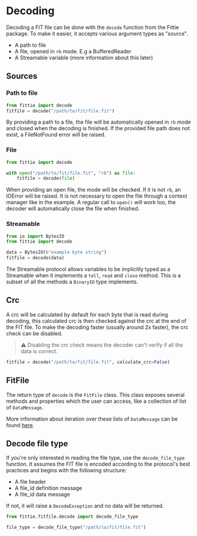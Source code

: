 # Decoding

Decoding a FIT file can be done with the `decode` function from the Fittie package.
To make it easier, it accepts various argument types as "source".

- A path to file
- A file, opened in `rb` mode. E.g a BufferedReader
- A Streamable variable (more information about this later)

## Sources

### Path to file

```python
from fittie import decode
fitfile = decode("/path/to/fit/file.fit")
```

By providing a path to a file, the file will be automatically opened in `rb` mode and 
closed when the decoding is finished. If the provided file path does not exist, a 
FileNotFound error will be raised.

### File

```python
from fittie import decode

with open("/path/to/fit/file.fit", "rb") as file:
    fitfile = decode(file)
```

When providing an open file, the mode will be checked. If it is not `rb`, an IOError will
be raised. It is not necessary to open the file through a context manager like in the 
example. A regular call to `open()` will work too, the decoder will automatically 
close the file when finished.

### Streamable

```python
from io import BytesIO
from fittie import decode

data = BytesIO(b"example byte string")
fitfile = decode(data)
```

The Streamable protocol allows variables to be implicitly typed as a Streamable when it
implements a `tell`, `read` and `close` method. This is a subset of all the methods a
`BinaryIO` type implements.

## Crc

A crc will be calculated by default for each byte that is read during decoding, this 
calculated crc is then checked against the crc at the end of the FIT file. To make the
decoding faster (usually around 2x faster), the crc check can be disabled. 

> ⚠️ Disabling the crc check means the decoder can't verify if all the data is correct.

```python
fitfile = decode("/path/to/fit/file.fit", calculate_crc=False)
```

## FitFile

The return type of `decode` is the `FitFile` class. This class exposes several methods
and properties which the user can access, like a collection of list of `DataMessage`.

More information about iteration over these lists of `DataMessage` can be found [here](iterating_data.md).

## Decode file type

If you're only interested in reading the file type, use the `decode_file_type` function.
It assumes the FIT file is encoded according to the protocol's best practices and begins 
with the following structure:
* A file header
* A file_id definition message
* A file_id data message

If not, it will raise a `DecodeException` and no data will be returned.

```python
from fittie.fitfile.decode import decode_file_type

file_type = decode_file_type("/path/to/fit/file.fit")
```
